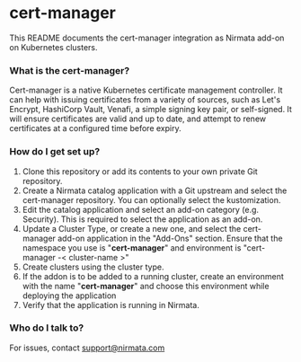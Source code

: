 # cert-manager

This README documents the cert-manager integration as Nirmata add-on on Kubernetes clusters.

### What is the cert-manager?

Cert-manager is a native Kubernetes certificate management controller. It can help with issuing certificates from a variety of sources, such as Let's Encrypt, HashiCorp Vault, Venafi, a simple signing key pair, or self-signed. It will ensure certificates are valid and up to date, and attempt to renew certificates at a configured time before expiry.



### How do I get set up?
1. Clone this repository or add its contents to your own private Git repository.
2. Create a Nirmata catalog application with a Git upstream and select the cert-manager repository. You can optionally select the kustomization.
3. Edit the catalog application and select an add-on category (e.g. Security). This is required to select the application as an add-on.
4. Update a Cluster Type, or create a new one, and select the cert-manager add-on application in the "Add-Ons" section. Ensure that the namespace you use is "**cert-manager**" and environment is "cert-manager -< cluster-name >"
5. Create clusters using the cluster type.
6. If the addon is to be added to a running cluster, create an environment with the name "**cert-manager**" and choose this environment while deploying the application
7. Verify that the application is running in Nirmata. 

### Who do I talk to?
For issues, contact support@nirmata.com
